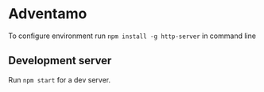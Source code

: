 # Adventamo

To configure environment run `npm install -g http-server` in command line


## Development server

Run `npm start` for a dev server.